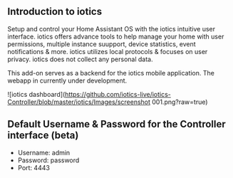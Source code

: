 ## Introduction to iotics

Setup and control your Home Assistant OS with the iotics intuitive user interface. iotics offers advance tools to help manage your home with user permissions, multiple instance suupport, device statistics, event notifications & more. iotics utilizes local protocols & focuses on user privacy. iotics does not collect any personal data.

This add-on serves as a backend for the iotics mobile application. The webapp in currently under development.

![iotics dashboard](https://github.com/iotics-live/iotics-Controller/blob/master/iotics/Images/screenshot 001.png?raw=true)

## Default Username & Password for the Controller interface (beta)
- Username: admin
- Password: password
- Port: 4443
